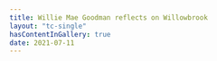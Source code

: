 ```yaml
---
title: Willie Mae Goodman reflects on Willowbrook
layout: "tc-single"
hasContentInGallery: true
date: 2021-07-11
---
```

